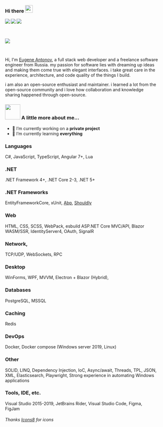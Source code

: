### Hi there <img src="https://media.giphy.com/media/hvRJCLFzcasrR4ia7z/giphy.gif" width="25px">

<a href="https://vk.com/">
	<img align="left" src="https://img.icons8.com/fluent/48/000000/vk-com.png"/>
</a>
<a href="https://telegram.com/">
	<img align="left" src="https://img.icons8.com/fluent/48/000000/telegram-app.png"/>
</a>
<a href="https://telegram.com/">
  	<img align="left" src="https://img.icons8.com/fluent/48/000000/twitter.png"/>
</a>

<br />
<br />
<br />

![](https://visitor-badge.glitch.me/badge?page_id=NUlliiON.NUlliiON)

<br />

Hi, I'm [Eugene Antonov](), a full stack web developer and a freelance software engineer from Russia. my passion for software lies with dreaming up ideas and making them come true with elegant interfaces. i take great care in the experience, architecture, and code quality of the things I build.

i am also an open-source enthusiast and maintainer. i learned a lot from the open-source community and i love how collaboration and knowledge sharing happened through open-source.

### <img src="https://media.giphy.com/media/VgCDAzcKvsR6OM0uWg/giphy.gif" width="50"> A little more about me...  

- 🔭 I’m currently working on a **private project**
- 🌱 I’m currently learning **everything**

### Languages
C#, JavaScript, TypeScript, Angular 7+, Lua

### .NET
.NET Framework 4+, .NET Core 2-3, .NET 5+

### .NET Frameworks
EntityFrameworkCore, xUnit, [Abp](https://github.com/abpframework/abp), [Shouldly](https://github.com/shouldly/shouldly)

### Web
HTML, CSS, SCSS, WebPack, esbuild ASP.NET Core MVC/API, Blazor WASM/SSR, IdentityServer4, OAuth, SignalR

### Network,
TCP/UDP, WebSockets, RPC

### Desktop
WinForms, WPF, MVVM, Electron + Blazor (Hybrid), 

### Databases
PostgreSQL, MSSQL

### Caching
Redis

### DevOps
Docker, Docker compose
(Windows server 2019, Linux)

### Other
SOLID, LINQ, Dependency Injection, IoC, Async/await, Threads, TPL, JSON, XML, Elasticsearch, Playwright,
Strong experience in automating Windows applications

### Tools, IDE, etc.
Visual Studio 2015-2019, JetBrains Rider, Visual Studio Code, Figma, FigJam

###### Thanks [Icons8](https://icons8.com) for icons
